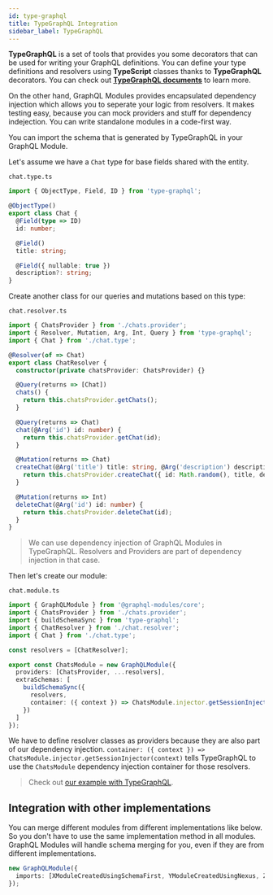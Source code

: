 ```yaml
---
id: type-graphql
title: TypeGraphQL Integration
sidebar_label: TypeGraphQL
---
```


**TypeGraphQL** is a set of tools that provides you some decorators that can be used for writing your GraphQL definitions.
You can define your type definitions and resolvers using **TypeScript** classes thanks to **TypeGraphQL** decorators.
You can check out **[TypeGraphQL documents](https://typegraphql.ml/)** to learn more.

On the other hand, GraphQL Modules provides encapsulated dependency injection which allows you to seperate your logic from resolvers.
It makes testing easy, because you can mock providers and stuff for dependency indejection.
You can write standalone modules in a code-first way.

You can import the schema that is generated by TypeGraphQL in your GraphQL Module.

Let's assume we have a `Chat` type for base fields shared with the entity.

`chat.type.ts`

```typescript
import { ObjectType, Field, ID } from 'type-graphql';

@ObjectType()
export class Chat {
  @Field(type => ID)
  id: number;

  @Field()
  title: string;

  @Field({ nullable: true })
  description?: string;
}
```

Create another class for our queries and mutations based on this type:

`chat.resolver.ts`

```typescript
import { ChatsProvider } from './chats.provider';
import { Resolver, Mutation, Arg, Int, Query } from 'type-graphql';
import { Chat } from './chat.type';

@Resolver(of => Chat)
export class ChatResolver {
  constructor(private chatsProvider: ChatsProvider) {}

  @Query(returns => [Chat])
  chats() {
    return this.chatsProvider.getChats();
  }

  @Query(returns => Chat)
  chat(@Arg('id') id: number) {
    return this.chatsProvider.getChat(id);
  }

  @Mutation(returns => Chat)
  createChat(@Arg('title') title: string, @Arg('description') description: string) {
    return this.chatsProvider.createChat({ id: Math.random(), title, description });
  }

  @Mutation(returns => Int)
  deleteChat(@Arg('id') id: number) {
    return this.chatsProvider.deleteChat(id);
  }
}
```

> We can use dependency injection of GraphQL Modules in TypeGraphQL. Resolvers and Providers are part of dependency injection in that case.

Then let's create our module:

`chat.module.ts`

```typescript
import { GraphQLModule } from '@graphql-modules/core';
import { ChatsProvider } from './chats.provider';
import { buildSchemaSync } from 'type-graphql';
import { ChatResolver } from './chat.resolver';
import { Chat } from './chat.type';

const resolvers = [ChatResolver];

export const ChatsModule = new GraphQLModule({
  providers: [ChatsProvider, ...resolvers],
  extraSchemas: [
    buildSchemaSync({
      resolvers,
      container: ({ context }) => ChatsModule.injector.getSessionInjector(context)
    })
  ]
});
```

We have to define resolver classes as providers because they are also part of our dependency injection.
`container: ({ context }) => ChatsModule.injector.getSessionInjector(context)` tells TypeGraphQL to use the `ChatsModule` dependency injection container for those resolvers.

> Check out [our example with TypeGraphQL](https://github.com/ardatan/TypeGraphQLModules).

## Integration with other implementations

You can merge different modules from different implementations like below.
So you don't have to use the same implementation method in all modules.
GraphQL Modules will handle schema merging for you, even if they are from different implementations.

```typescript
new GraphQLModule({
  imports: [XModuleCreatedUsingSchemaFirst, YModuleCreatedUsingNexus, ZModuleCreatedUsingTypeGraphQL]
});
```
